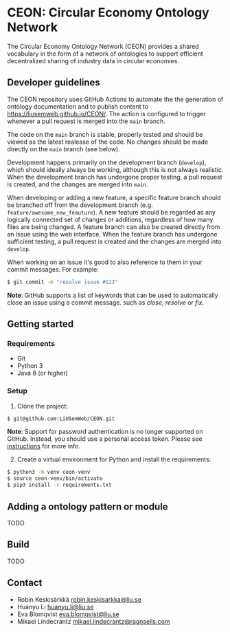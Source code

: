 # CEON: Circular Economy Ontology Network

The Circular Economy Ontology Network (CEON) provides a shared vocabulary in the form of a network of ontologies to support efficient decentralized sharing of industry data in circular economies.

## Developer guidelines

The CEON repository uses GitHub Actions to automate the the generation of ontology documentation and to publish content to https://liusemweb.github.io/CEON/. The action is configured to trigger whenever a pull request is merged into the `main` branch.

The code on the `main` branch is stable, properly tested and should be viewed as the latest realease of the code. No changes should be made directly on the `main` branch (see below).

Development happens primarily on the development branch (`develop`), which should ideally always be working, although this is not always realistic. When the development branch has undergone proper testing, a pull request is created, and the changes are merged into `main`.

When developing or adding a new feature, a specific feature branch should be branched off from the development branch (e.g. `feature/awesome_new_feauture`). A new feature should be regarded as any logically connected set of changes or additions, regardless of how many files are being changed.  A feature branch can also be created directly from an issue using the web interface. When the feature branch has undergone sufficient testing, a pull request is created and the changes are merged into `develop`.

When working on an issue it's good to also reference to them in your commit messages. For example:
```bash
$ git commit -m "resolve issue #123"
```
__Note__: GitHub supports a list of keywords that can be used to automatically close an issue using a commit message. such as _close_, _resolve_ or _fix_.

## Getting started

### Requirements
- Git
- Python 3
- Java 8 (or higher)


### Setup
1. Clone the project:
```bash
$ git@github.com:LiUSemWeb/CEON.git
```
__Note__: Support for password authentication is no longer supported on GitHub. Instead, you should use a personal access token. Please see [instructions](https://docs.github.com/en/authentication/connecting-to-github-with-ssh/adding-a-new-ssh-key-to-your-github-account) for more info.

2. Create a virtual environment for Python and install the requirements:
```bash
$ python3 -m venv ceon-venv
$ source ceon-venv/bin/activate
$ pip3 install -r requirements.txt
```


## Adding a ontology pattern or module
TODO


## Build
TODO


## Contact
* Robin Keskisärkkä <robin.keskisarkka@liu.se>
* Huanyu Li <huanyu.li@liu.se>
* Eva Blomqvist <eva.blomqvist@liu.se>
* Mikael Lindecrantz <mikael.lindecrantz@ragnsells.com>
